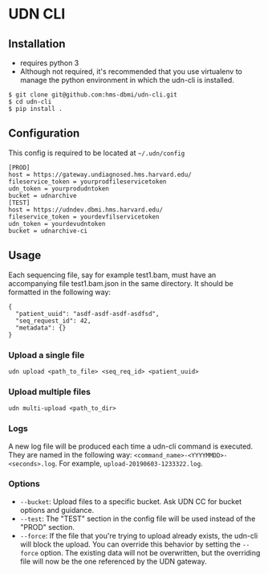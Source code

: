 # UDN CLI

## Installation
* requires python 3
* Although not required, it's recommended that you use virtualenv to manage the python 
environment in which the udn-cli is installed.
```
$ git clone git@github.com:hms-dbmi/udn-cli.git
$ cd udn-cli
$ pip install .
```

## Configuration
This config is required to be located at `~/.udn/config`

```
[PROD]
host = https://gateway.undiagnosed.hms.harvard.edu/
fileservice_token = yourprodfileservicetoken
udn_token = yourprodudntoken
bucket = udnarchive
[TEST]
host = https://udndev.dbmi.hms.harvard.edu/
fileservice_token = yourdevfilservicetoken
udn_token = yourdevudntoken
bucket = udnarchive-ci
```

## Usage

Each sequencing file, say for example test1.bam, must have an accompanying file test1.bam.json in the same directory. It should be formatted in the following way:

```
{
  "patient_uuid": "asdf-asdf-asdf-asdfsd",
  "seq_request_id": 42,
  "metadata": {}
}
```
 
### Upload a single file
`udn upload <path_to_file> <seq_req_id> <patient_uuid>`
  
### Upload multiple files
`udn multi-upload <path_to_dir>`


### Logs
A new log file will be produced each time a udn-cli command is executed. They are named in the following way: `<command_name>-<YYYYMMDD>-<seconds>.log`. For example, `upload-20190603-1233322.log`.

### Options
* `--bucket`: Upload files to a specific bucket.  Ask UDN CC for bucket options and guidance.
* `--test`: The "TEST" section in the config file will be used instead of the "PROD" section.
* `--force`: If the file that you're trying to upload already exists, the udn-cli will block the upload. You can override this behavior by setting the `--force` option. The existing data will not be overwritten, but the overriding file will now be the one referenced by the UDN gateway.
